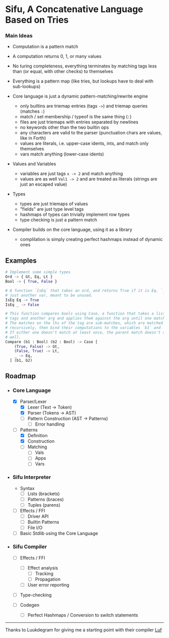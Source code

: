 # Sifu, A Concatenative Language Based on Tries


### Main Ideas
  
  - Computation is a pattern match

  - A computation returns 0, 1, or many values

  - No turing completeness, everything terminates by matching tags less than (or equal, with other checks) to themselves

  - Everything is a pattern map (like tries, but lookups have to deal with sub-lookups)

  - Core language is just a dynamic pattern-matching/rewrite engine
    - only builtins are triemap entries (tags `->`) and triemap queries (matches `:`)
    - match / set membership / typeof is the same thing (`:`)
    - files are just triemaps with entries separated by newlines
    - no keywords other than the two builtin ops
    - any characters are valid to the parser (punctuation chars are values, like in Forth)
    - values are literals, i.e. upper-case idents, ints, and match only themselves
    - vars match anything (lower-case idents)

  - Values and Variables
    - variables are just tags `x -> 2` and match anything
    - values are as well `Val1 -> 2` and are treated as literals (strings are just an escaped value)

  - Types
    - types are just triemaps of values
    - "fields" are just type level tags
    - hashmaps of types can trivially implement row types
    - type checking is just a pattern match

  - Compiler builds on the core language, using it as a library
    - complilation is simply creating perfect hashmaps instead of dynamic ones

## Examples
```python
# Implement some simple types
Ord -> { Gt, Eq, Lt }
Bool -> { True, False }

# A function `IsEq` that takes an ord, and returns True if it is Eq. `_` is
# just another var, meant to be unused. 
IsEq Eq -> True
IsEq _ -> False

# This function compares bools using Case, a function that takes a list of
# tags and another arg and applies them against the arg until one matches.
# The matches on the lhs of the tag are sub-matches, which are matched
# recursively, then bind their computations to the variables `b1` and `b2`.
# If either one doesn't match at least once, the parent match doesn't as
# well.
Compare (b1 : Bool) (b2 : Bool) -> Case [
    (True, False) -> Gt,
    (False, True) -> Lt,
    _ -> Eq,
  ] (b1, b2)
```


## Roadmap

- ### Core Language
  
  - [x] Parser/Lexer
    - [x] Lexer (Text → Token)
    - [x] Parser (Tokens → AST)
    - [ ] Pattern Construction (AST → Patterns)
      - [ ] Error handling

  - [ ] Patterns
    - [x] Definition
    - [x] Construction
    - [ ] Matching
      - [ ] Vals
      - [ ] Apps
      - [ ] Vars

- ### Sifu Interpreter

  - Syntax
      - [ ] Lists (brackets)
      - [ ] Patterns (braces)
      - [ ] Tuples (parens)

  - [ ] Effects / FFI
    - [ ] Driver API
    - [ ] Builtin Patterns
    - [ ] File I/O

  - [ ] Basic Stdlib using the Core Language

- ### Sifu Compiler

  - [ ] Effects / FFI
    - [ ] Effect analysis
      - [ ] Tracking
      - [ ] Propagation
    - [ ] User error reporting
      
  - [ ] Type-checking
  
  - [ ] Codegen
    - [ ] Perfect Hashmaps / Conversion to switch statements


---


Thanks to Luukdegram for giving me a starting point with their compiler [Luf](https://github.com/Luukdegram/luf)